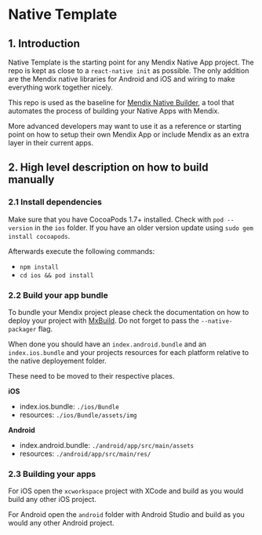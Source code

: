 # Native Template
## 1. Introduction
Native Template is the starting point for any Mendix Native App project.
The repo is kept as close to a `react-native init` as possible. The only addition are the Mendix native libraries for Android and iOS and wiring to make everything work together nicely.

This repo is used as the baseline for [Mendix Native Builder](https://docs.mendix.com/howto/mobile/native-builder), a tool that automates the process of building your Native Apps with Mendix.

More advanced developers may want to use it as a reference or starting point on how to setup their own Mendix App or include Mendix as an extra layer in their current apps.

## 2. High level description on how to build manually
### 2.1 Install dependencies
Make sure that you have CocoaPods 1.7+ installed. Check with `pod --version` in the `ios` folder. If you have an older version update using `sudo gem install cocoapods`.

Afterwards execute the following commands:
- `npm install`
- `cd ios && pod install`

### 2.2 Build your app bundle
To bundle your Mendix project please check the documentation on how to deploy your project with [MxBuild](https://docs.mendix.com/refguide/mxbuild). Do not forget to pass the `--native-packager` flag.

When done you should have an `index.android.bundle` and an `index.ios.bundle` and your projects resources for each platform relative to the native deployement folder.

These need to be moved to their respective places.

**iOS**

- index.ios.bundle: `./ios/Bundle`
- resources: `./ios/Bundle/assets/img`

**Android**
- index.android.bundle: `./android/app/src/main/assets`
- resources: `./android/app/src/main/res/`

### 2.3 Building your apps
For iOS open the `xcworkspace` project with XCode and build as you would build any other iOS project.

For Android open the `android` folder with Android Studio and build as you would any other Android project.
